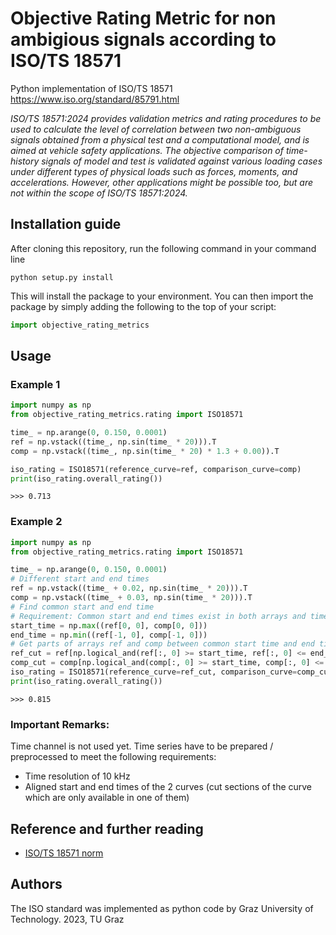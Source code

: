 # Objective Rating Metric for non ambigious signals according to ISO/TS 18571

Python implementation of ISO/TS 18571
https://www.iso.org/standard/85791.html

*ISO/TS 18571:2024 provides validation metrics and rating procedures to be used to calculate the level of correlation between two non-ambiguous signals obtained from a physical test and a computational model, and is aimed at vehicle safety applications. The objective comparison of time-history signals of model and test is validated against various loading cases under different types of physical loads such as forces, moments, and accelerations. However, other applications might be possible too, but are not within the scope of ISO/TS 18571:2024.*

## Installation guide

After cloning this repository, run the following command in your command line

```
python setup.py install
```

This will install the package to your environment. You can then import the package by simply adding the following to the top of your script:

```python
import objective_rating_metrics
```

## Usage
### Example 1
```python
import numpy as np
from objective_rating_metrics.rating import ISO18571

time_ = np.arange(0, 0.150, 0.0001)
ref = np.vstack((time_, np.sin(time_ * 20))).T
comp = np.vstack((time_, np.sin(time_ * 20) * 1.3 + 0.00)).T

iso_rating = ISO18571(reference_curve=ref, comparison_curve=comp)
print(iso_rating.overall_rating())
```
```
>>> 0.713
```
### Example 2
```python
import numpy as np
from objective_rating_metrics.rating import ISO18571

time_ = np.arange(0, 0.150, 0.0001)
# Different start and end times
ref = np.vstack((time_ + 0.02, np.sin(time_ * 20))).T
comp = np.vstack((time_ + 0.03, np.sin(time_ * 20))).T
# Find common start and end time
# Requirement: Common start and end times exist in both arrays and time resolution is the same (10 kHz)
start_time = np.max((ref[0, 0], comp[0, 0]))
end_time = np.min((ref[-1, 0], comp[-1, 0]))
# Get parts of arrays ref and comp between common start time and end time
ref_cut = ref[np.logical_and(ref[:, 0] >= start_time, ref[:, 0] <= end_time), :]
comp_cut = comp[np.logical_and(comp[:, 0] >= start_time, comp[:, 0] <= end_time), :]
iso_rating = ISO18571(reference_curve=ref_cut, comparison_curve=comp_cut)
print(iso_rating.overall_rating())
```
```
>>> 0.815
```
### Important Remarks:
Time channel is not used yet. Time series have to be prepared / preprocessed to meet the following requirements:
- Time resolution of 10 kHz
- Aligned start and end times of the 2 curves (cut sections of the curve which are only available in one of them) 


## Reference and further reading

* [ISO/TS 18571 norm](https://www.iso.org/standard/62937.html)

## Authors
The ISO standard was implemented as python code by Graz University of Technology.
2023, TU Graz

